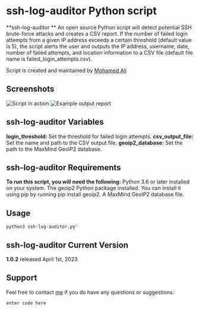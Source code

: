 ﻿# ssh-log-auditor Python script

**ssh-log-auditor ** An open source Python script will detect potential SSH brute-force attacks and creates a CSV report. If the number of failed login attempts from a given IP address exceeds a certain threshold (default value is 5), the script alerts the user and outputs the IP address, username, date, number of failed attempts, and location information to a CSV file (default file name is failed_login_attempts.csv).

Script is created and maintained by [Mohamed Ali](https://twitter.com/MohamedNab1l)

## Screenshots

![Script in action](screens/Screenshot%202023-04-01%20010551.png)
![Example output report](screens/Screenshot%202023-04-01%20011057.png)

## ssh-log-auditor Variables

**login_threshold:** Set the threshold for failed login attempts.
**csv_output_file:** Set the name and path to the CSV output file.
**geoip2_database:** Set the path to the MaxMind GeoIP2 database.

## ssh-log-auditor Requirements

**To run this script, you will need the following:**
Python 3.6 or later installed on your system.
The geoip2 Python package installed. You can install it using pip by running pip install geoip2.
A MaxMind GeoIP2 database file.


## Usage

`python3 ssh-log-auditor.py'`

## ssh-log-auditor Current Version

**1.0.2** released April 1st, 2023

## Support

Feel free to contact [me](https://twitter.com/MohamedNab1l) if you do have any questions or suggestions.

    enter code here

